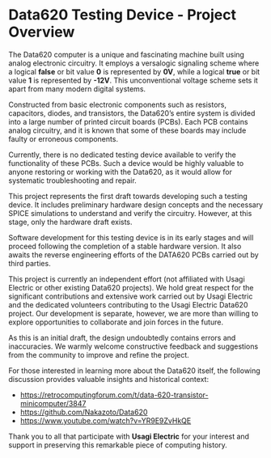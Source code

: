 # Data620 Testing Device - Project Overview

The Data620 computer is a unique and fascinating machine built using analog electronic circuitry. It employs a versalogic signaling scheme where a logical **false** or bit value **0** is represented by **0V**, while a logical **true** or bit value **1** is represented by **-12V**. This unconventional voltage scheme sets it apart from many modern digital systems.

Constructed from basic electronic components such as resistors, capacitors, diodes, and transistors, the Data620’s entire system is divided into a large number of printed circuit boards (PCBs). Each PCB contains analog circuitry, and it is known that some of these boards may include faulty or erroneous components.

Currently, there is no dedicated testing device available to verify the functionality of these PCBs. Such a device would be highly valuable to anyone restoring or working with the Data620, as it would allow for systematic troubleshooting and repair.

This project represents the first draft towards developing such a testing device. It includes preliminary hardware design concepts and the necessary SPICE simulations to understand and verify the circuitry. However, at this stage, only the hardware draft exists.

Software development for this testing device is in its early stages and will proceed following the completion of a stable hardware version. It also awaits the reverse engineering efforts of the DATA620 PCBs carried out by third parties.

This project is currently an independent effort (not affiliated with Usagi Electric or other existing Data620 projects). We hold great respect for the significant contributions and extensive work carried out by Usagi Electric and the dedicated volunteers contributing to the Usagi Electric Data620 project. Our development is separate, however, we are more than willing to explore opportunities to collaborate and join forces in the future.

As this is an initial draft, the design undoubtedly contains errors and inaccuracies. We warmly welcome constructive feedback and suggestions from the community to improve and refine the project.

For those interested in learning more about the Data620 itself, the following discussion provides valuable insights and historical context:

* https://retrocomputingforum.com/t/data-620-transistor-minicomputer/3847
* https://github.com/Nakazoto/Data620
* https://www.youtube.com/watch?v=YR9E9ZvHkQE

Thank you to all that participate with **Usagi Electric** for your interest and support in preserving this remarkable piece of computing history.

